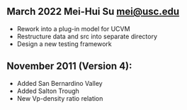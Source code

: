 ## March 2022  Mei-Hui Su <mei@usc.edu>
* Rework into a plug-in model for UCVM 
* Restructure data and src into separate directory
* Design a new testing framework

## November 2011 (Version 4):
* Added San Bernardino Valley
* Added Salton Trough
* New Vp-density ratio relation 

